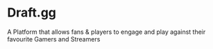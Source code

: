 # Draft.gg
A Platform that allows fans &amp; players to engage and play against their  favourite Gamers and Streamers
